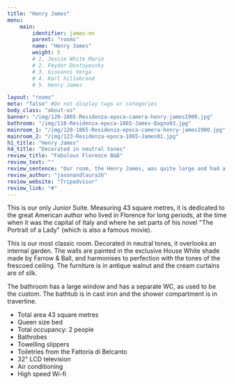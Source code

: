 ```yaml
---
title: "Henry James"
menu:
    main:
        identifier: james-en
        parent: "rooms"
        name: "Henry James"
        weight: 5
        # 1. Jessie White Mario
        # 2. Feydor Dostoyevsky
        # 3. Giovanni Verga
        # 4. Karl hillebrand
        # 5. Henry James

layout: "rooms"
meta: "false" #Do not display tags or categories
body_class: "about-us"
banner: "/img/120-1865-Residenza-epoca-camera-henry-james1900.jpg"
bathroom: "/img/118-Residenza-epoca-1865-James-Bagno03.jpg"
mainroom_1: "/img/120-1865-Residenza-epoca-camera-henry-james1900.jpg"
mainroom_2: "/img/123-Residenza-epoca-1865-James01.jpg"
h1_title: "Henry James"
h4_title: "Decorated in neutral tones"
review_title: "Fabulous Florence B&B"
review_text: ""
review_sentence: "Our room, the Henry James, was quite large and had a claw foot tub as well as seperate large 2 person shower as well as a large walk-in closet."
review_author: "jasonandlaura26"
review_website: "Tripadvisor"
review_link: "#"
---
```


<p>This is our only Junior Suite. Measuring 43 square metres, it is dedicated to the great American author who lived in Florence for long periods, at the time when it was the capital of Italy and where he set parts of his novel "The Portrait of a Lady" (which is also a famous movie).</p>
<p>This is our most classic room. Decorated in neutral tones, it overlooks an internal garden. The walls are painted in the exclusive House White shade made by Farrow & Ball, and harmonises to perfection with the tones of the frescoed ceiling. The furniture is in antique walnut and the cream curtains are of silk.</p>
<p>The bathroom has a large window and has a separate WC, as used to be the custom. The bathtub is in cast iron and the shower compartment is in travertine.</p>
<div class="card card-pricing" data-background-color="orange">
    <div class="card-body">
        <!-- <h5 class="category">Characteristics</h5> -->
        <!-- <h3 class="card-title"><small>$</small>40</h3> -->
        <ul>
            <li>Total area 43 square metres</li>
            <li>Queen size bed</li>
            <li>Total occupancy: 2 people</li>
            <li>Bathrobes</li>
            <li>Towelling slippers</li>
            <li>Toiletries from the Fattoria di Belcanto</li>
            <li>32" LCD television</li>
            <li>Air conditioning</li>
            <li>High speed Wi-fi</li>
        </ul>
    </div>
</div>
